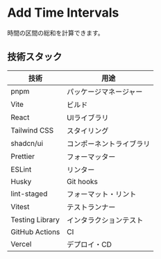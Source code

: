 # Add Time Intervals

時間の区間の総和を計算できます。

## 技術スタック

| 技術            | 用途                     |
| --------------- | ------------------------ |
| pnpm            | パッケージマネージャー   |
| Vite            | ビルド                   |
| React           | UIライブラリ             |
| Tailwind CSS    | スタイリング             |
| shadcn/ui       | コンポーネントライブラリ |
| Prettier        | フォーマッター           |
| ESLint          | リンター                 |
| Husky           | Git hooks                |
| lint-staged     | フォーマット・リント     |
| Vitest          | テストランナー           |
| Testing Library | インタラクションテスト   |
| GitHub Actions  | CI                       |
| Vercel          | デプロイ・CD             |
